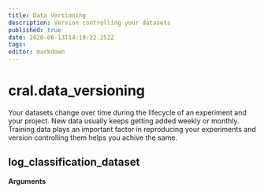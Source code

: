 ```yaml
---
title: Data Versioning
description: Version controlling your datasets
published: true
date: 2020-06-13T14:19:22.252Z
tags: 
editor: markdown
---
```


# cral.data_versioning
Your datasets change over time during the lifecycle of an experiment and your project. New data usually keeps getting added weekly or monthly. Training data plays an important factor in reproducing your experiments and version controlling them helps you achive the same.

## log_classification_dataset

**Arguments**
